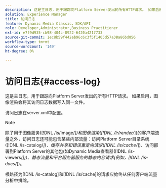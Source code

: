 ```yaml
---
description: 这是主日志，用于跟踪向Platform Server发出的所有HTTP请求。 如果启用，图像渲染会将其访问日志数据写入同一文件。
solution: Experience Manager
title: 访问日志
feature: Dynamic Media Classic，SDK/API
role: Developer,Administrator,Business Practitioner
exl-id: e7f9d935-cb98-404c-8922-6420a4217733
source-git-commit: 1ec8b59f442eb96c6c3f5f1405d57a38a86bd056
workflow-type: tm+mt
source-wordcount: '149'
ht-degree: 0%

---
```


# 访问日志{#access-log}

这是主日志，用于跟踪向Platform Server发出的所有HTTP请求。 如果启用，图像渲染会将其访问日志数据写入同一文件。

访问日志在server.xml中配置。

>[!NOTE]
>
>除了用于图像服务([!DNL /is/image/*])和图像渲染([!DNL /ir/render/*])的客户端流量之外，访问日志还可能包含某些内部流量：访问Platform Server目录系统([!DNL /is-catalog/*])、缓存共享和错误重定向请求([!DNL /is/cache/*])、访问部署到Platform Server的其他包(如Dynamic Media查看器([!DNL /is-viewers/*]))、静态流量和平台服务器服务的静态内容请求(例如，[!DNL /is-docs/*])。

根路径为[!DNL /is-catalog]和[!DNL /is/cache]的请求应始终从任何客户端流量分析中排除。
